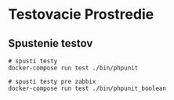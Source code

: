 # Testovacie Prostredie

## Spustenie testov

```
# spusti testy
docker-compose run test ./bin/phpunit

# spusti testy pre zabbix
docker-compose run test ./bin/phpunit_boolean
```